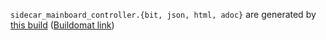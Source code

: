 `sidecar_mainboard_controller.{bit, json, html, adoc}` are generated by
[this build](https://github.com/oxidecomputer/quartz/runs/8709490038)
([Buildomat link](https://buildomat.eng.oxide.computer/wg/0/details/01GEJCQNQMJP7WTNX9J3Y3YF6N/OIlbluYhRiVW6y8XEmmFVKtawKdwbh8Reab1UXLqdTIxAC7m/01GEJCR5V70ZBGVRC2VQ8VJQAW))
